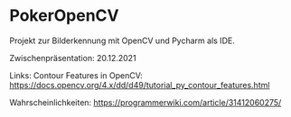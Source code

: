 # PokerOpenCV

Projekt zur Bilderkennung mit OpenCV und Pycharm als IDE.

Zwischenpräsentation: 20.12.2021

Links:
Contour Features in OpenCV: https://docs.opencv.org/4.x/dd/d49/tutorial_py_contour_features.html

Wahrscheinlichkeiten: https://programmerwiki.com/article/31412060275/
            